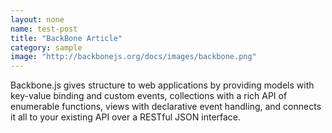 ```yaml
---
layout: none
name: test-post
title: "BackBone Article"
category: sample
image: "http://backbonejs.org/docs/images/backbone.png"
---
```


Backbone.js gives structure to web applications by providing models
with key-value binding and custom events, collections with a rich 
API of enumerable functions, views with declarative event handling, 
and connects it all to your existing API over a RESTful 
JSON interface. 